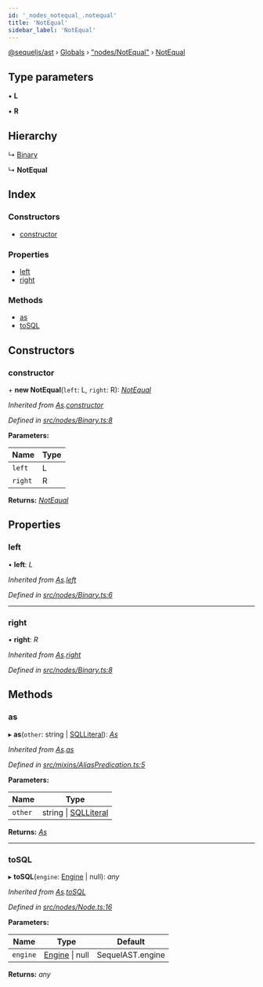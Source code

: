 ```yaml
---
id: '_nodes_notequal_.notequal'
title: 'NotEqual'
sidebar_label: 'NotEqual'
---
```


[@sequeljs/ast](../index.md) › [Globals](../globals.md) ›
["nodes/NotEqual"](../modules/_nodes_notequal_.md) ›
[NotEqual](_nodes_notequal_.notequal.md)

## Type parameters

▪ **L**

▪ **R**

## Hierarchy

↳ [Binary](_nodes_binary_.binary.md)

↳ **NotEqual**

## Index

### Constructors

- [constructor](_nodes_notequal_.notequal.md#constructor)

### Properties

- [left](_nodes_notequal_.notequal.md#left)
- [right](_nodes_notequal_.notequal.md#right)

### Methods

- [as](_nodes_notequal_.notequal.md#as)
- [toSQL](_nodes_notequal_.notequal.md#tosql)

## Constructors

### constructor

\+ **new NotEqual**(`left`: L, `right`: R):
_[NotEqual](_nodes_notequal_.notequal.md)_

_Inherited from
[As](_nodes_as_.as.md).[constructor](_nodes_as_.as.md#constructor)_

_Defined in
[src/nodes/Binary.ts:8](https://github.com/sequeljs/ast/blob/aa0ef0f/src/nodes/Binary.ts#L8)_

**Parameters:**

| Name    | Type |
| ------- | ---- |
| `left`  | L    |
| `right` | R    |

**Returns:** _[NotEqual](_nodes_notequal_.notequal.md)_

## Properties

### left

• **left**: _L_

_Inherited from [As](_nodes_as_.as.md).[left](_nodes_as_.as.md#left)_

_Defined in
[src/nodes/Binary.ts:6](https://github.com/sequeljs/ast/blob/aa0ef0f/src/nodes/Binary.ts#L6)_

---

### right

• **right**: _R_

_Inherited from [As](_nodes_as_.as.md).[right](_nodes_as_.as.md#right)_

_Defined in
[src/nodes/Binary.ts:8](https://github.com/sequeljs/ast/blob/aa0ef0f/src/nodes/Binary.ts#L8)_

## Methods

### as

▸ **as**(`other`: string | [SQLLiteral](_nodes_sqlliteral_.sqlliteral.md)):
_[As](_nodes_as_.as.md)_

_Inherited from [As](_nodes_as_.as.md).[as](_nodes_as_.as.md#as)_

_Defined in
[src/mixins/AliasPredication.ts:5](https://github.com/sequeljs/ast/blob/aa0ef0f/src/mixins/AliasPredication.ts#L5)_

**Parameters:**

| Name    | Type                                                         |
| ------- | ------------------------------------------------------------ |
| `other` | string &#124; [SQLLiteral](_nodes_sqlliteral_.sqlliteral.md) |

**Returns:** _[As](_nodes_as_.as.md)_

---

### toSQL

▸ **toSQL**(`engine`: [Engine](../interfaces/_interfaces_engine_.engine.md) |
null): _any_

_Inherited from [As](_nodes_as_.as.md).[toSQL](_nodes_as_.as.md#tosql)_

_Defined in
[src/nodes/Node.ts:16](https://github.com/sequeljs/ast/blob/aa0ef0f/src/nodes/Node.ts#L16)_

**Parameters:**

| Name     | Type                                                              | Default          |
| -------- | ----------------------------------------------------------------- | ---------------- |
| `engine` | [Engine](../interfaces/_interfaces_engine_.engine.md) &#124; null | SequelAST.engine |

**Returns:** _any_
